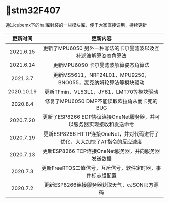# 🔨stm32F407
通过cubemx下的hal库封装的一些模块库，便于大家直接调用，持续更新

|  更新时间  |                           更新内容                           |
| :--------: | :----------------------------------------------------------: |
| 2021.6.15  | 更新了MPU6050 另外一种写法的卡尔曼滤波以及互补滤波解算姿态角算法 |
| 2021.6.14  |             更新MPU6050 卡尔曼滤波解算姿态角算法             |
|  2021.3.7  | 更新MS5611，NRF24L01，MPU9250，BNO055，麦克纳姆轮算法等模块驱动 |
| 2020.10.19 |           更新TFmin，VL53L1，JY61，LMT70等模块驱动           |
|  2020.8.4  |         修复了MPU6050 DMP不能读取欧拉角从而卡死的BUG         |
| 2020.7.20  | 更新了ESP8266 EDP协议连接OneNet服务器，并可以服务器实现接收和发送命令 |
| 2020.7.19  | 更新ESP8266 HTTP连接OneNet，并对代码进行了优化，大大加快了AT指令的反应速度 |
| 2020.7.13  |     更新ESP8266 TCP连接OneNet服务器，并向服务器发送数据      |
|  2020.7.3  |  更新FreeRTOS二值信号，互斥信号，软件定时器，事件标志组配置  |
|  2020.7.2  |         更新ESP8266连接服务器获取天气，cJSON官方源码         |


